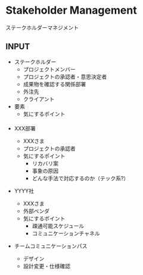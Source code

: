 # Stakeholder Management
ステークホルダーマネジメント

## INPUT
- ステークホルダー
  - プロジェクトメンバー
  - プロジェクトの承認者・意思決定者
  - 成果物を確認する関係部署
  - 外注先
  - クライアント
- 要素
    - 気にするポイント

#### 
- XXX部署
  - XXXさま
  - プロジェクトの承認者
  - 気にするポイント
    - リカバリ案
    - 事象の原因
    - どんな手法で対応するのか（テック系?）

- YYYY社
  - XXXさま
  - 外部ベンダ
  - 気にするポイント
    - 疎通可能スケジュール
    - コミュニケーションチャネル

- チームコミュニケーションパス
  - デザイン
  - 設計変更・仕様確認